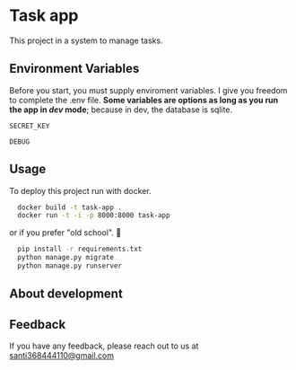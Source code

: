 # Task app
This project in a system to manage tasks.



## Environment Variables

Before you start, you must supply enviroment variables. I give you freedom to complete the .env file. **Some variables are options as long as you run the app in _dev_ mode**; because in dev, the database is sqlite.

`SECRET_KEY` 

`DEBUG`

## Usage

To deploy this project run with docker.

```bash
  docker build -t task-app .
  docker run -t -i -p 8000:8000 task-app 
```

or if you prefer "old school". 🤔

```bash
  pip install -r requirements.txt
  python manage.py migrate
  python manage.py runserver
```


## About development

## Feedback

If you have any feedback, please reach out to us at santi368444110@gmail.com



